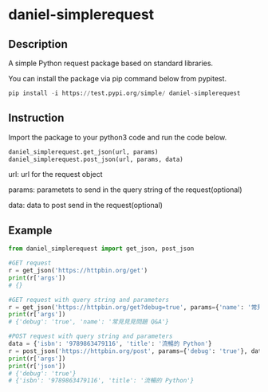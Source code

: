 # daniel-simplerequest

## Description

A simple Python request package based on standard libraries.

You can install the package via pip command below from pypitest.

```python
pip install -i https://test.pypi.org/simple/ daniel-simplerequest
```

## Instruction

Import the package to your python3 code and run the code below.

```python
daniel_simplerequest.get_json(url, params)
daniel_simplerequest.post_json(url, params, data)
```

url: url for the request object

params: parametets to send in the query string of the request(optional)

data: data to post send in the request(optional)

## Example

```python
from daniel_simplerequest import get_json, post_json

#GET request
r = get_json('https://httpbin.org/get')
print(r['args'])
# {}

#GET request with query string and parameters
r = get_json('https://httpbin.org/get?debug=true', params={'name': '常⾒見見問題 Q&A'})
print(r['args'])
# {'debug': 'true', 'name': '常⾒見見問題 Q&A'}

#POST request with query string and parameters
data = {'isbn': '9789863479116', 'title': '流暢的 Python'}
r = post_json('https://httpbin.org/post', params={'debug': 'true'}, data=data)
print(r['args'])
print(r['json']) 
# {'debug': 'true'}
# {'isbn': '9789863479116', 'title': '流暢的 Python'}

```